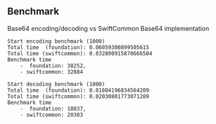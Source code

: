 Benchmark
---------

Base64 encoding/decoding vs SwiftCommon Base64 implementation

```
Start encoding benchmark (1000)
Total time  (foundation): 0.06059300899505615
Total time (swiftcommon): 0.032890915870666504
Benchmark time 
	-  foundation: 38252, 
	- swiftcommon: 32884
	
Start decoding benchmark (1000)
Total time  (foundation): 0.01804196834564209
Total time (swiftcommon): 0.02030801773071289
Benchmark time
	-  foundation: 18037,
	- swiftcommon: 20303
```
